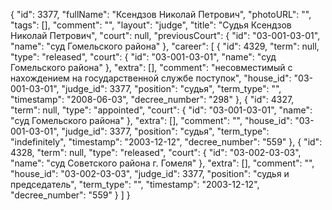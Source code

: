 {
    "id": 3377,
    "fullName": "Ксендзов Николай Петрович",
    "photoURL": "",
    "tags": [],
    "comment": "",
    "layout": "judge",
    "title": "Судья Ксендзов Николай Петрович",
    "court": null,
    "previousCourt": {
        "id": "03-001-03-01",
        "name": "суд Гомельского района"
    },
    "career": [
        {
            "id": 4329,
            "term": null,
            "type": "released",
            "court": {
                "id": "03-001-03-01",
                "name": "суд Гомельского района"
            },
            "extra": [],
            "comment": "несовместимый с нахождением на государственной службе поступок",
            "house_id": "03-001-03-01",
            "judge_id": 3377,
            "position": "судья",
            "term_type": "",
            "timestamp": "2008-06-03",
            "decree_number": "298"
        },
        {
            "id": 4327,
            "term": null,
            "type": "appointed",
            "court": {
                "id": "03-001-03-01",
                "name": "суд Гомельского района"
            },
            "extra": [],
            "comment": "",
            "house_id": "03-001-03-01",
            "judge_id": 3377,
            "position": "судья",
            "term_type": "indefinitely",
            "timestamp": "2003-12-12",
            "decree_number": "559"
        },
        {
            "id": 4328,
            "term": null,
            "type": "released",
            "court": {
                "id": "03-002-03-03",
                "name": "суд Советского района г. Гомеля"
            },
            "extra": [],
            "comment": "",
            "house_id": "03-002-03-03",
            "judge_id": 3377,
            "position": "судья и председатель",
            "term_type": "",
            "timestamp": "2003-12-12",
            "decree_number": "559"
        }
    ]
}